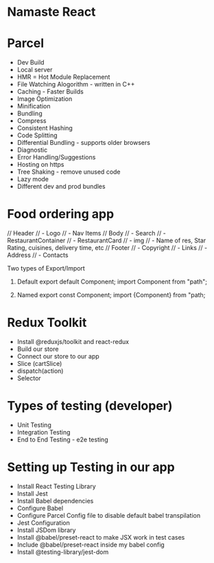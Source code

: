 # Namaste React

# Parcel

- Dev Build
- Local server
- HMR = Hot Module Replacement
- File Watching Alogorithm - written in C++
- Caching - Faster Builds
- Image Optimization
- Minification
- Bundling
- Compress
- Consistent Hashing
- Code Splitting
- Differential Bundling - supports older browsers
- Diagnostic
- Error Handling/Suggestions
- Hosting on https
- Tree Shaking - remove unused code
- Lazy mode
- Different dev and prod bundles


# Food ordering app

// Header
//     - Logo
//     - Nav Items
// Body
//     - Search
//     - RestaurantContainer
//         - RestaurantCard
//             - img
//             - Name of res, Star Rating, cuisines, delivery time, etc
// Footer
//     - Copyright
//     - Links
//     - Address
//     - Contacts

Two types of Export/Import

1. Default
export default Component;
import Component from "path";

2. Named
export const Component;
import {Component} from "path;

# Redux Toolkit
- Install @reduxjs/toolkit and react-redux
- Build our store
- Connect our store to our app
- Slice (cartSlice)
- dispatch(action)
- Selector

# Types of testing (developer)
- Unit Testing
- Integration Testing
- End to End Testing - e2e testing


# Setting up Testing in our app
- Install React Testing Library
- Install Jest
- Install Babel dependencies
- Configure Babel
- Configure Parcel Config file to disable default babel transpilation
- Jest Configuration
- Install JSDom library
- Install @babel/preset-react to make JSX work in test cases
- Include @babel/preset-react inside my babel config
- Install @testing-library/jest-dom